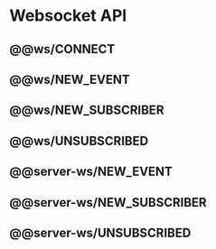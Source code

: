# Websocket API

## @@ws/CONNECT

## @@ws/NEW_EVENT

## @@ws/NEW_SUBSCRIBER

## @@ws/UNSUBSCRIBED

## @@server-ws/NEW_EVENT

## @@server-ws/NEW_SUBSCRIBER

## @@server-ws/UNSUBSCRIBED
